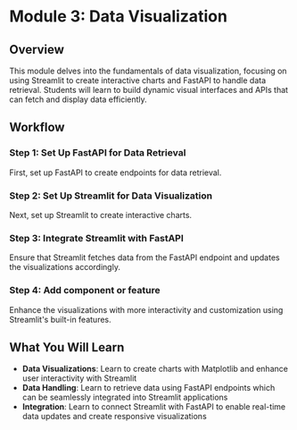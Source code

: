 # Module 3: Data Visualization

## Overview
This module delves into the fundamentals of data visualization, focusing on using Streamlit to create interactive charts and FastAPI to handle data retrieval. 
Students will learn to build dynamic visual interfaces and APIs that can fetch and display data efficiently.

## Workflow
### Step 1: Set Up FastAPI for Data Retrieval
First, set up FastAPI to create endpoints for data retrieval.
### Step 2: Set Up Streamlit for Data Visualization
Next, set up Streamlit to create interactive charts.
### Step 3: Integrate Streamlit with FastAPI
Ensure that Streamlit fetches data from the FastAPI endpoint and updates the visualizations accordingly.
### Step 4: Add component or feature 
Enhance the visualizations with more interactivity and customization using Streamlit's built-in features.

## What You Will Learn
- **Data Visualizations**: Learn to create charts with Matplotlib and enhance user interactivity with Streamlit
- **Data Handling**: Learn to retrieve data using FastAPI endpoints which can be seamlessly integrated into Streamlit applications
- **Integration**: Learn to connect Streamlit with FastAPI to enable real-time data updates and create responsive visualizations
